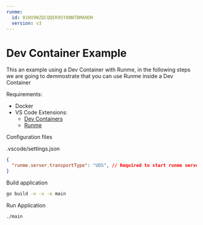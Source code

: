```yaml
---
runme:
  id: 01HV9NZQCQQEK95Y8NNTBMA9DH
  version: v3
---
```


# Dev Container Example

This an example using a Dev Container with Runme, in the following steps we are going to demmostrate that you can use Runme inside a Dev Container

Requirements:

* Docker
* VS Code Extensions:
   - [Dev Containers](vscode:extension/ms-vscode-remote.remote-containers)
   - [Runme](vscode:extension/stateful.runme)

Configuration files

.vscode/settings.json

```json {"id":"01HV9YZ51H2HEXXGQPAA0Y6VNH"}
{
  "runme.server.transportType": "UDS", // Required to start runme server inside the container
}
```

Build application

```sh {"id":"01HV9P3S6T76E8TXY3WQW1CKGR","name":"build","terminalRows":"2"}
go build -v -x -o main
```

Run Application

```sh {"background":"true","id":"01HV9PRMMEPQZV40ECTKBRWWTX","name":"run"}
./main
```